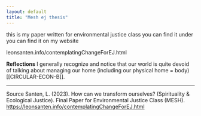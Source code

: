 ```yaml
---
layout: default
title: "Mesh ej thesis"
---
```


this is my paper written for environmental justice class 
you can find it under you can find it on my website 

leonsanten.info/contemplatingChangeForEJ.html

**Reflections**
I generally recognize and notice that our world is quite devoid of talking about managing our home (including our physical home = body) [[CIRCULAR-ECON-B]].


________
Source
Santen, L. (2023). How can we transform ourselves? (Spirituality & Ecological Justice). Final Paper for Environmental Justice Class (MESH). https://leonsanten.info/contemplatingChangeForEJ.html

